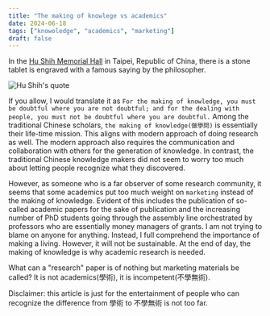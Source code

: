 ```yaml
---
title: "The making of knowlege vs academics"
date: 2024-06-18
tags: ["knowoledge", "academics", "marketing"]
draft: false
---
```


In the [Hu Shih Memorial Hall](https://www.google.com/maps/place/Hu+Shih+Memorial+Hall/@25.0405722,121.6161889,17z/data=!4m15!1m8!3m7!1s0x3442ab45774e808b:0xa3354dbc17c3f3b2!2sHu+Shih+Memorial+Hall!8m2!3d25.0405722!4d121.6161889!10e5!16s%2Fg%2F1tdn1sl6!3m5!1s0x3442ab45774e808b:0xa3354dbc17c3f3b2!8m2!3d25.0405722!4d121.6161889!16s%2Fg%2F1tdn1sl6?entry=ttu) in Taipei, Republic of China, there is a stone tablet is engraved with a famous saying by the philosopher. 

![Hu Shih's quote](/images/hu_shih.png)

If you allow, I would translate it as ```For the making of knowledge, you must be doubtful where you are not doubtful; and for the dealing with people, you must not be doubtful where you are doubtful.``` Among the traditional Chinese scholars, ```the making of knowledge(做學問)``` is essentially their life-time mission. This aligns with modern approach of doing research as well. The modern approach also requires the communication and collaboration with others for the generation of knowledge. In contrast, the traditional Chinese knowledge makers did not seem to worry too much about letting people recognize what they discovered. 

However, as someone who is a far observer of some research community, it seems that some academics put too much weight on ```marketing``` instead of the making of knowledge. Evident of this includes the publication of so-called academic papers for the sake of publication and the increasing number of PhD students going through the assembly line orchestrated by professors who are essentially money managers of grants. I am not trying to blame on anyone for anything. Instead, I full comprehend the importance of making a living. However, it will not be sustainable. At the end of day, the making of knowledge is why academic research is needed. 

What can a "research" paper is of nothing but marketing materials be called? It is not academics(學術), it is incompetent(不學無術). 

Disclaimer: this article is just for the entertainment of people who can recognize the difference from 學術 to 不學無術 is not too far. 

